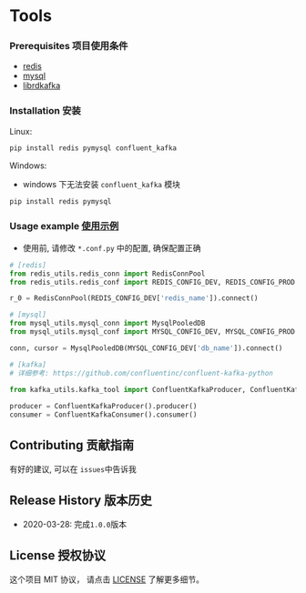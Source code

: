 # Tools

### Prerequisites 项目使用条件
* [redis](https://redis.io/)
* [mysql](https://www.mysql.com/)
* [librdkafka](https://github.com/edenhill/librdkafka)

### Installation 安装

Linux:

```sh
pip install redis pymysql confluent_kafka
```

Windows:

* windows 下无法安装 ```confluent_kafka``` 模块

```sh
pip install redis pymysql
```

### Usage example [使用示例](example.py)
* 使用前, 请修改 ```*.conf.py``` 中的配置, 确保配置正确
```python
# [redis]
from redis_utils.redis_conn import RedisConnPool
from redis_utils.redis_conf import REDIS_CONFIG_DEV, REDIS_CONFIG_PROD

r_0 = RedisConnPool(REDIS_CONFIG_DEV['redis_name']).connect()
```

```python
# [mysql]
from mysql_utils.mysql_conn import MysqlPooledDB
from mysql_utils.mysql_conf import MYSQL_CONFIG_DEV, MYSQL_CONFIG_PROD

conn, cursor = MysqlPooledDB(MYSQL_CONFIG_DEV['db_name']).connect()
```

```python
# [kafka]
# 详细参考: https://github.com/confluentinc/confluent-kafka-python
 
from kafka_utils.kafka_tool import ConfluentKafkaProducer, ConfluentKafkaConsumer

producer = ConfluentKafkaProducer().producer()
consumer = ConfluentKafkaConsumer().consumer()
```


## Contributing 贡献指南

有好的建议, 可以在 ```issues```中告诉我

## Release History 版本历史

* 2020-03-28: 完成```1.0.0```版本 

## License 授权协议

这个项目 MIT 协议， 请点击 [LICENSE](LICENSE) 了解更多细节。